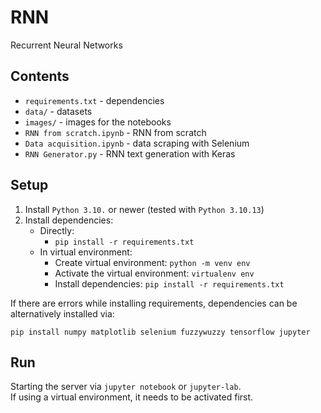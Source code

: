 # RNN

Recurrent Neural Networks

## Contents

* `requirements.txt` - dependencies
* `data/` - datasets
* `images/` - images for the notebooks
* `RNN from scratch.ipynb` - RNN from scratch
* `Data acquisition.ipynb` - data scraping with Selenium  
* `RNN Generator.py` - RNN text generation with Keras

## Setup

1. Install `Python 3.10.` or newer (tested with `Python 3.10.13`)
2. Install dependencies:
   * Directly:
     * `pip install -r requirements.txt`
   * In virtual environment:
     * Create virtual environment: `python -m venv env`  
     * Activate the virtual environment: `virtualenv env`  
     * Install dependencies: `pip install -r requirements.txt`

If there are errors while installing requirements, dependencies can be alternatively installed via:  
```
pip install numpy matplotlib selenium fuzzywuzzy tensorflow jupyter
```

## Run

Starting the server via `jupyter notebook` or `jupyter-lab`.  
If using a virtual environment, it needs to be activated first. 
